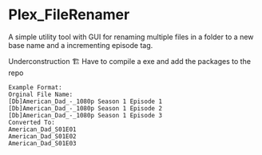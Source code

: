 # Plex_FileRenamer
A simple utility tool with GUI for renaming multiple files in a folder to a new base name and a incrementing episode tag. 

Underconstruction 🏗️ Have to compile a exe and add the packages to the repo

```
Example Format:
Orginal File Name:
[Db]American_Dad_-_1080p Season 1 Episode 1
[Db]American_Dad_-_1080p Season 1 Episode 2
[Db]American_Dad_-_1080p Season 1 Episode 3
Converted To:
American_Dad_S01E01
American_Dad_S01E02
American_Dad_S01E03
```

